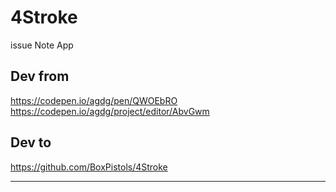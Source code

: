 # 4Stroke
issue Note App

## Dev from

https://codepen.io/agdg/pen/QWOEbRO
https://codepen.io/agdg/project/editor/AbvGwm

## Dev to

https://github.com/BoxPistols/4Stroke

---
